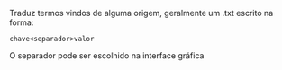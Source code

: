 Traduz termos vindos de alguma origem, geralmente um .txt escrito na forma:

	chave<separador>valor

O separador pode ser escolhido na interface gráfica
